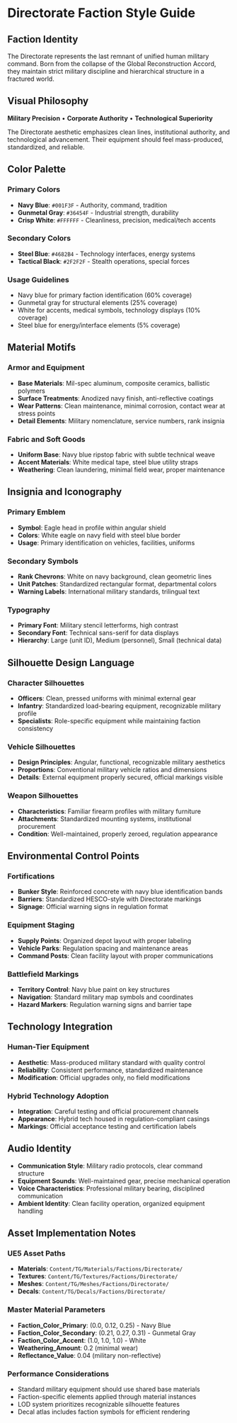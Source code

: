 # Directorate Faction Style Guide

## Faction Identity
The Directorate represents the last remnant of unified human military command. Born from the collapse of the Global Reconstruction Accord, they maintain strict military discipline and hierarchical structure in a fractured world.

## Visual Philosophy
**Military Precision** • **Corporate Authority** • **Technological Superiority**

The Directorate aesthetic emphasizes clean lines, institutional authority, and technological advancement. Their equipment should feel mass-produced, standardized, and reliable.

## Color Palette

### Primary Colors
- **Navy Blue**: `#001F3F` - Authority, command, tradition
- **Gunmetal Gray**: `#36454F` - Industrial strength, durability
- **Crisp White**: `#FFFFFF` - Cleanliness, precision, medical/tech accents

### Secondary Colors
- **Steel Blue**: `#4682B4` - Technology interfaces, energy systems
- **Tactical Black**: `#2F2F2F` - Stealth operations, special forces

### Usage Guidelines
- Navy blue for primary faction identification (60% coverage)
- Gunmetal gray for structural elements (25% coverage)
- White for accents, medical symbols, technology displays (10% coverage)
- Steel blue for energy/interface elements (5% coverage)

## Material Motifs

### Armor and Equipment
- **Base Materials**: Mil-spec aluminum, composite ceramics, ballistic polymers
- **Surface Treatments**: Anodized navy finish, anti-reflective coatings
- **Wear Patterns**: Clean maintenance, minimal corrosion, contact wear at stress points
- **Detail Elements**: Military nomenclature, service numbers, rank insignia

### Fabric and Soft Goods
- **Uniform Base**: Navy blue ripstop fabric with subtle technical weave
- **Accent Materials**: White medical tape, steel blue utility straps
- **Weathering**: Clean laundering, minimal field wear, proper maintenance

## Insignia and Iconography

### Primary Emblem
- **Symbol**: Eagle head in profile within angular shield
- **Colors**: White eagle on navy field with steel blue border
- **Usage**: Primary identification on vehicles, facilities, uniforms

### Secondary Symbols
- **Rank Chevrons**: White on navy background, clean geometric lines
- **Unit Patches**: Standardized rectangular format, departmental colors
- **Warning Labels**: International military standards, trilingual text

### Typography
- **Primary Font**: Military stencil letterforms, high contrast
- **Secondary Font**: Technical sans-serif for data displays
- **Hierarchy**: Large (unit ID), Medium (personnel), Small (technical data)

## Silhouette Design Language

### Character Silhouettes
- **Officers**: Clean, pressed uniforms with minimal external gear
- **Infantry**: Standardized load-bearing equipment, recognizable military profile
- **Specialists**: Role-specific equipment while maintaining faction consistency

### Vehicle Silhouettes
- **Design Principles**: Angular, functional, recognizable military aesthetics
- **Proportions**: Conventional military vehicle ratios and dimensions
- **Details**: External equipment properly secured, official markings visible

### Weapon Silhouettes
- **Characteristics**: Familiar firearm profiles with military furniture
- **Attachments**: Standardized mounting systems, institutional procurement
- **Condition**: Well-maintained, properly zeroed, regulation appearance

## Environmental Control Points

### Fortifications
- **Bunker Style**: Reinforced concrete with navy blue identification bands
- **Barriers**: Standardized HESCO-style with Directorate markings
- **Signage**: Official warning signs in regulation format

### Equipment Staging
- **Supply Points**: Organized depot layout with proper labeling
- **Vehicle Parks**: Regulation spacing and maintenance areas
- **Command Posts**: Clean facility layout with proper communications

### Battlefield Markings
- **Territory Control**: Navy blue paint on key structures
- **Navigation**: Standard military map symbols and coordinates
- **Hazard Markers**: Regulation warning signs and barrier tape

## Technology Integration

### Human-Tier Equipment
- **Aesthetic**: Mass-produced military standard with quality control
- **Reliability**: Consistent performance, standardized maintenance
- **Modification**: Official upgrades only, no field modifications

### Hybrid Technology Adoption
- **Integration**: Careful testing and official procurement channels
- **Appearance**: Hybrid tech housed in regulation-compliant casings
- **Markings**: Official acceptance testing and certification labels

## Audio Identity
- **Communication Style**: Military radio protocols, clear command structure
- **Equipment Sounds**: Well-maintained gear, precise mechanical operation
- **Voice Characteristics**: Professional military bearing, disciplined communication
- **Ambient Identity**: Clean facility operation, organized equipment handling

## Asset Implementation Notes

### UE5 Asset Paths
- **Materials**: `Content/TG/Materials/Factions/Directorate/`
- **Textures**: `Content/TG/Textures/Factions/Directorate/`
- **Meshes**: `Content/TG/Meshes/Factions/Directorate/`
- **Decals**: `Content/TG/Decals/Factions/Directorate/`

### Master Material Parameters
- **Faction_Color_Primary**: (0.0, 0.12, 0.25) - Navy Blue
- **Faction_Color_Secondary**: (0.21, 0.27, 0.31) - Gunmetal Gray
- **Faction_Color_Accent**: (1.0, 1.0, 1.0) - White
- **Weathering_Amount**: 0.2 (minimal wear)
- **Reflectance_Value**: 0.04 (military non-reflective)

### Performance Considerations
- Standard military equipment should use shared base materials
- Faction-specific elements applied through material instances
- LOD system prioritizes recognizable silhouette features
- Decal atlas includes faction symbols for efficient rendering